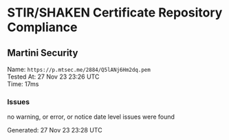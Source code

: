 # STIR/SHAKEN Certificate Repository Compliance

## Martini Security

Name: `https://p.mtsec.me/2884/Q5lANj6Hm2dq.pem`\
Tested At: 27 Nov 23 23:26 UTC\
Time: 17ms

### Issues

no warning, or error, or notice date level issues were found

Generated: 27 Nov 23 23:28 UTC